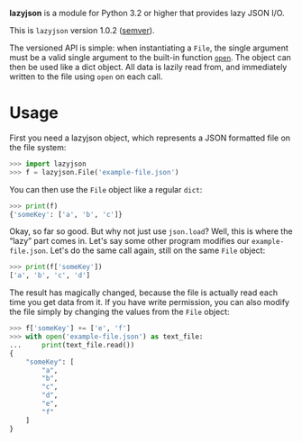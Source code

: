 **lazyjson** is a module for Python 3.2 or higher that provides lazy JSON I/O.

This is `lazyjson` version 1.0.2 ([semver](http://semver.org/)).

The versioned API is simple: when instantiating a `File`, the single argument must be a valid single argument to the built-in function [`open`](http://docs.python.org/3/library/functions.html#open). The object can then be used like a dict object. All data is lazily read from, and immediately written to the file using `open` on each call.

Usage
=====

First you need a lazyjson object, which represents a JSON formatted file on the file system:

```python
>>> import lazyjson
>>> f = lazyjson.File('example-file.json')
```

You can then use the `File` object like a regular `dict`:

```python
>>> print(f)
{'someKey': ['a', 'b', 'c']}
```

Okay, so far so good. But why not just use `json.load`? Well, this is where the “lazy” part comes in. Let's say some other program modifies our `example-file.json`. Let's do the same call again, still on the same `File` object:

```python
>>> print(f['someKey'])
['a', 'b', 'c', 'd']
```

The result has magically changed, because the file is actually read each time you get data from it. If you have write permission, you can also modify the file simply by changing the values from the `File` object:

```python
>>> f['someKey'] += ['e', 'f']
>>> with open('example-file.json') as text_file:
...     print(text_file.read())
{
    "someKey": [
        "a",
        "b",
        "c",
        "d",
        "e",
        "f"
    ]
}
```
